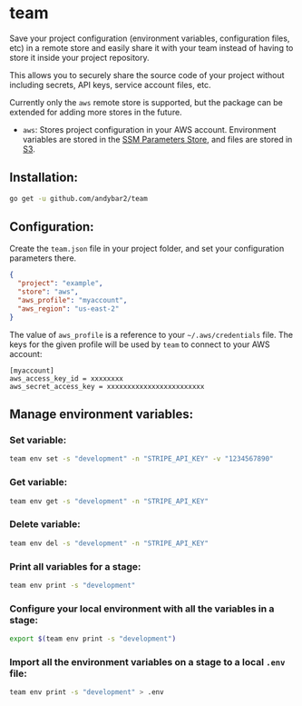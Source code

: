 # team

Save your project configuration (environment variables, configuration files, etc) in a remote store and easily share it with your team instead of having to store it inside your project repository.

This allows you to securely share the source code of your project without including secrets, API keys, service account files, etc.

Currently only the `aws` remote store is supported, but the package can be extended for adding more stores in the future.

- `aws`: Stores project configuration in your AWS account. Environment variables are stored in the [SSM Parameters Store](https://docs.aws.amazon.com/systems-manager/latest/userguide/systems-manager-paramstore.html), and files are stored in [S3](https://docs.aws.amazon.com/s3/index.html).

## Installation:

```bash
go get -u github.com/andybar2/team
```

## Configuration:

Create the `team.json` file in your project folder, and set your configuration parameters there.

```json
{
  "project": "example",
  "store": "aws",
  "aws_profile": "myaccount",
  "aws_region": "us-east-2"
}
```

The value of `aws_profile` is a reference to your `~/.aws/credentials` file. The keys for the given profile will be used by `team` to connect to your AWS account:

```
[myaccount]
aws_access_key_id = xxxxxxxx
aws_secret_access_key = xxxxxxxxxxxxxxxxxxxxxxxx
```

## Manage environment variables:

### Set variable:

```bash
team env set -s "development" -n "STRIPE_API_KEY" -v "1234567890"
```

### Get variable:

```bash
team env get -s "development" -n "STRIPE_API_KEY"
```

### Delete variable:

```bash
team env del -s "development" -n "STRIPE_API_KEY"
```

### Print all variables for a stage:

```bash
team env print -s "development"
```

### Configure your local environment with all the variables in a stage:

```bash
export $(team env print -s "development")
```

### Import all the environment variables on a stage to a local `.env` file:

```bash
team env print -s "development" > .env
```
